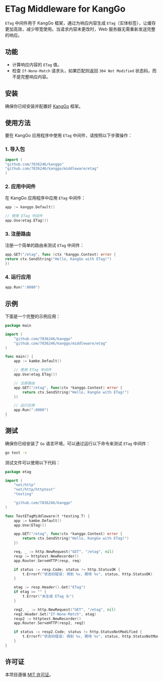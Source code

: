 # ETag Middleware for KangGo

`ETag` 中间件用于 KangGo 框架，通过为响应内容生成 `ETag`（实体标签），让缓存更加高效，减少带宽使用。当请求内容未更改时，Web
服务器无需重新发送完整的响应。

## 功能

- 计算响应内容的 `ETag` 值。
- 检查 `If-None-Match` 请求头，如果匹配则返回 `304 Not Modified` 状态码，而不是完整响应内容。

## 安装

确保你已经安装并配置好 [KangGo](https://github.com/7836246/kanggo) 框架。

## 使用方法

要在 KangGo 应用程序中使用 `ETag` 中间件，请按照以下步骤操作：

### 1. 导入包

```go
import (
"github.com/7836246/kanggo"
"github.com/7836246/kanggo/middleware/etag"
)
```

### 2. 应用中间件

在 KangGo 应用程序中应用 `ETag` 中间件：

```go
app := kanggo.Default()

// 使用 ETag 中间件
app.Use(etag.ETag())
```

### 3. 注册路由

注册一个简单的路由来测试 `ETag` 中间件：

```go
app.GET("/etag", func (ctx *kanggo.Context) error {
return ctx.SendString("Hello, KangGo with ETag!")
})
```

### 4. 运行应用

```go
app.Run(":8080")
```

## 示例

下面是一个完整的示例应用：

```go
package main

import (
    "github.com/7836246/kanggo"
    "github.com/7836246/kanggo/middleware/etag"
)

func main() {
    app := kambe.Default()

    // 使用 ETag 中间件
    app.Use(etag.ETag())

    // 注册路由
    app.GET("/etag", func(ctx *kanggo.Context) error {
        return ctx.SendString("Hello, KangGo with ETag!")
    })

    // 运行应用
    app.Run(":8080")
}
```

## 测试

确保你已经安装了 `Go` 语言环境，可以通过运行以下命令来测试 `ETag` 中间件：

```bash
go test -v
```

测试文件可以使用以下代码：

```go
package etag

import (
    "net/http"
    "net/http/httptest"
    "testing"

    "github.com/7836246/kanggo"
)

func TestETagMiddleware(t *testing.T) {
    app := kambe.Default()
    app.Use(ETag())

    app.GET("/etag", func(ctx *kanggo.Context) error {
        return ctx.SendString("Hello, KangGo with ETag!")
    })

    req, _ := http.NewRequest("GET", "/etag", nil)
    resp := httptest.NewRecorder()
    app.Router.ServeHTTP(resp, req)

    if status := resp.Code; status != http.StatusOK {
        t.Errorf("状态码错误: 得到 %v, 期待 %v", status, http.StatusOK)
    }

    etag := resp.Header().Get("ETag")
    if etag == "" {
        t.Error("未生成 ETag 头")
    }

    req2, _ := http.NewRequest("GET", "/etag", nil)
    req2.Header.Set("If-None-Match", etag)
    resp2 := httptest.NewRecorder()
    app.Router.ServeHTTP(resp2, req2)

    if status := resp2.Code; status != http.StatusNotModified {
        t.Errorf("状态码错误: 得到 %v, 期待 %v", status, http.StatusNotModified)
    }
}
```

## 许可证

本项目遵循 [MIT 许可证](LICENSE)。
